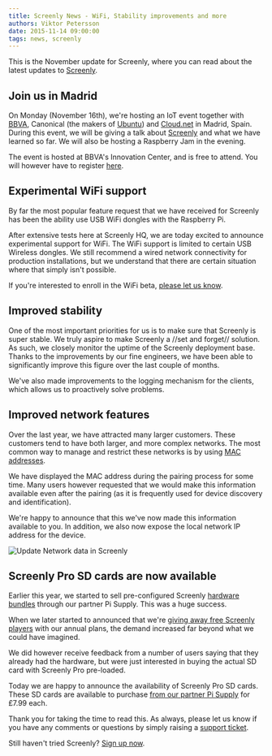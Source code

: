 ```yaml
---
title: Screenly News - WiFi, Stability improvements and more
authors: Viktor Petersson
date: 2015-11-14 09:00:00
tags: news, screenly
---
```


This is the November update for Screenly, where you can read about the latest updates to [Screenly](http://www.screenlyapp.com).


## Join us in Madrid

On Monday (November 16th), we're hosting an IoT event together with [BBVA](http://www.bbva.com/), Canonical (the makers of [Ubuntu](http://www.ubuntu.com/)) and [Cloud.net](https://jager.cloud.net/) in Madrid, Spain. During this event, we will be giving a talk about [Screenly](https://www.screenlyapp.com/) and what we have learned so far. We will also be hosting a Raspberry Jam in the evening.

The event is hosted at BBVA's Innovation Center, and is free to attend. You will however have to register [here](http://www.centrodeinnovacionbbva.com/evento/evento-workshop-build-iot-startup-coding-raspberry-pi).

## Experimental WiFi support

By far the most popular feature request that we have received for Screenly has been the ability use USB WiFi dongles with the Raspberry Pi.

After extensive tests here at Screenly HQ, we are today excited to announce experimental support for WiFi. The WiFi support is limited to certain USB Wireless dongles. We still recommend a wired network connectivity for production installations, but we understand that there are certain situation where that simply isn't possible.

If you're interested to enroll in the WiFi beta, [please let us know](https://wireload.zendesk.com/anonymous_requests/new?ticket[fields][468723]=screenly_pro&ticket[subject]=WiFi%20Beta%20Request).

## Improved stability
One of the most important priorities for us is to make sure that Screenly is super stable. We truly aspire to make Screenly a //set and forget// solution. As such, we closely monitor the uptime of the Screenly deployment base. Thanks to the improvements by our fine engineers, we have been able to significantly improve this figure over the last couple of months.

We've also made improvements to the logging mechanism for the clients, which allows us to proactively solve problems.

## Improved network features
Over the last year, we have attracted many larger customers. These customers tend to have both larger, and more complex networks. The most common way to manage and restrict these networks is by using [MAC addresses](https://en.wikipedia.org/wiki/MAC_address).

We have displayed the MAC address during the pairing process for some time. Many users however requested that we would make this information available even after the pairing (as it is frequently used for device discovery and identification).

We're happy to announce that this we've now made this information available to you. In addition, we also now expose the local network IP address for the device.

<p><span class="shadowed"><img src="/uploads/2015/11/network_status.png" alt="Update Network data in Screenly" /><span class="sh tl"></span><span class="sh tr"></span><span class="sh bl"></span><span class="sh br"></span></span></p>

## Screenly Pro SD cards are now available
Earlier this year, we started to sell pre-configured Screenly [hardware bundles](https://www.pi-supply.com/product/screenly-pro-digital-signage-starter-kit) through our partner Pi Supply. This was a huge success.

When we later started to announced that we're [giving away free Screenly players](https://screenly.wufoo.com/forms/screenly-pro-hardware-bundles/) with our annual plans, the demand increased far beyond what we could have imagined.

We did however receive feedback from a number of users saying that they already had the hardware, but were just interested in buying the actual SD card with Screenly Pro pre-loaded.

Today we are happy to announce the availability of Screenly Pro SD cards. These SD cards are available to purchase [from our partner Pi Supply](https://www.pi-supply.com/product/screenly-software-sd-cards-pro-and-ose/) for £7.99 each.

Thank you for taking the time to read this. As always, please let us know if you have any comments or questions by simply raising a [support ticket](https://wireload.zendesk.com/anonymous_requests/new?ticket[fields][468723]=screenly_pro).


Still haven't tried Screenly? [Sign up now](https://login.screenlyapp.com/signup).
